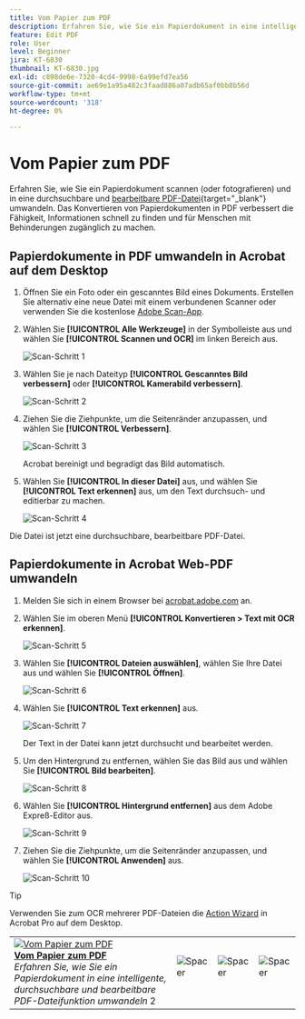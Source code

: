```yaml
---
title: Vom Papier zum PDF
description: Erfahren Sie, wie Sie ein Papierdokument in eine intelligente, durchsuchbare und editierbare PDF-Datei umwandeln.
feature: Edit PDF
role: User
level: Beginner
jira: KT-6830
thumbnail: KT-6830.jpg
exl-id: c898de6e-7320-4cd4-9998-6a99efd7ea56
source-git-commit: ae69e1a95a482c3faad886a07adb65af0bb8b56d
workflow-type: tm+mt
source-wordcount: '318'
ht-degree: 0%

---
```


# Vom Papier zum PDF

Erfahren Sie, wie Sie ein Papierdokument scannen (oder fotografieren) und in eine durchsuchbare und [bearbeitbare PDF-Datei](https://www.adobe.com/de/acrobat/online/pdf-editor.html){target="_blank"} umwandeln. Das Konvertieren von Papierdokumenten in PDF verbessert die Fähigkeit, Informationen schnell zu finden und für Menschen mit Behinderungen zugänglich zu machen.

## Papierdokumente in PDF umwandeln in Acrobat auf dem Desktop

1. Öffnen Sie ein Foto oder ein gescanntes Bild eines Dokuments. Erstellen Sie alternativ eine neue Datei mit einem verbundenen Scanner oder verwenden Sie die kostenlose [Adobe Scan-App](https://adobescan.app.link/GpBqG8Bkoeb).

1. Wählen Sie **[!UICONTROL Alle Werkzeuge]** in der Symbolleiste aus und wählen Sie **[!UICONTROL Scannen und OCR]** im linken Bereich aus.

   ![Scan-Schritt 1](../assets/Scan_1.png)

1. Wählen Sie je nach Dateityp **[!UICONTROL Gescanntes Bild verbessern]** oder **[!UICONTROL Kamerabild verbessern]**.

   ![Scan-Schritt 2](../assets/Scan_2.png)

1. Ziehen Sie die Ziehpunkte, um die Seitenränder anzupassen, und wählen Sie **[!UICONTROL Verbessern]**.

   ![Scan-Schritt 3](../assets/Scan_3.png)

   Acrobat bereinigt und begradigt das Bild automatisch.

1. Wählen Sie **[!UICONTROL In dieser Datei]** aus, und wählen Sie **[!UICONTROL Text erkennen]** aus, um den Text durchsuch- und editierbar zu machen.

   ![Scan-Schritt 4](../assets/Scan_4.png)

Die Datei ist jetzt eine durchsuchbare, bearbeitbare PDF-Datei.

## Papierdokumente in Acrobat Web-PDF umwandeln

1. Melden Sie sich in einem Browser bei [acrobat.adobe.com](https://acrobat.adobe.com/de/de) an.

1. Wählen Sie im oberen Menü **[!UICONTROL Konvertieren > Text mit OCR erkennen]**.

   ![Scan-Schritt 5](../assets/Scan_5.png)

1. Wählen Sie **[!UICONTROL Dateien auswählen]**, wählen Sie Ihre Datei aus und wählen Sie **[!UICONTROL Öffnen]**.

   ![Scan-Schritt 6](../assets/Scan_6.png)

1. Wählen Sie **[!UICONTROL Text erkennen]** aus.

   ![Scan-Schritt 7](../assets/Scan_7.png)

   Der Text in der Datei kann jetzt durchsucht und bearbeitet werden.

1. Um den Hintergrund zu entfernen, wählen Sie das Bild aus und wählen Sie **[!UICONTROL Bild bearbeiten]**.

   ![Scan-Schritt 8](../assets/Scan_8.png)

1. Wählen Sie **[!UICONTROL Hintergrund entfernen]** aus dem Adobe Expreß-Editor aus.

   ![Scan-Schritt 9](../assets/Scan_9.png)

1. Ziehen Sie die Ziehpunkte, um die Seitenränder anzupassen, und wählen Sie **[!UICONTROL Anwenden]** aus.

   ![Scan-Schritt 10](../assets/Scan_10.png)


>[!TIP]
>
>Verwenden Sie zum OCR mehrerer PDF-Dateien die [Action Wizard](../advanced-tasks/action.md) in Acrobat Pro auf dem Desktop.

<table style="table-layout:fixed">
<tr>
  <td>
    <a href="scan-and-ocr.md">
      <img alt="Vom Papier zum PDF" src="../assets/scan.png" />
    </a>
    <div>
    <a href="scan-and-ocr.md"><strong>Vom Papier zum PDF</strong></a>
    </div>
    <em>Erfahren Sie, wie Sie ein Papierdokument in eine intelligente, durchsuchbare und bearbeitbare PDF-Dateifunktion umwandeln</em>
    2<br>
  </td>
  <td>
      <img alt="Spacer" src="../assets/Whitespacer.png" />
      <div>
      <br>
  </td>
  <td>
      <img alt="Spacer" src="../assets/Whitespacer.png" />
      <div>
      <br>
  </td>
  <td>
      <img alt="Spacer" src="../assets/Whitespacer.png" />
      <div>
      <br>
  </td>
</tr>
</table>